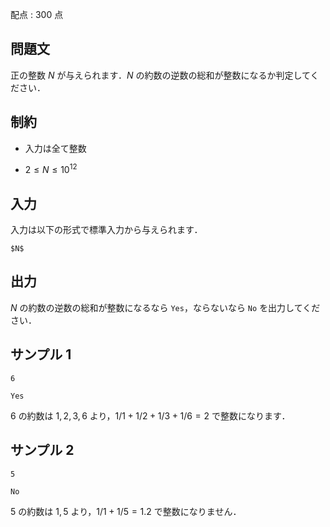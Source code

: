 配点 : $300$ 点

問題文
-----

正の整数 $N$ が与えられます．$N$ の約数の逆数の総和が整数になるか判定してください．

制約
-----

- 入力は全て整数

- $2 \leq N \leq 10^{12}$

入力
-----

入力は以下の形式で標準入力から与えられます．

```md:
$N$
```

出力
-----

$N$ の約数の逆数の総和が整数になるなら `Yes`，ならないなら `No` を出力してください．

サンプル 1
-----

```入力
6
```

```出力
Yes
```

$6$ の約数は $1, 2, 3, 6$ より，$1/1 + 1/2 + 1/3 + 1/6 = 2$ で整数になります．

サンプル 2
-----

```入力
5
```

```出力
No
```

$5$ の約数は $1, 5$ より，$1/1 + 1/5 = 1.2$ で整数になりません．
